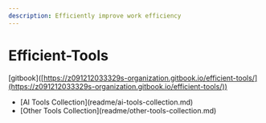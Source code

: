 ```yaml
---
description: Efficiently improve work efficiency
---
```


# Efficient-Tools

\[gitbook]\([https://z091212033329s-organization.gitbook.io/efficient-tools/](https://z091212033329s-organization.gitbook.io/efficient-tools/))

* \[AI Tools Collection]\(readme/ai-tools-collection.md)
* \[Other Tools Collection]\(readme/other-tools-collection.md)

